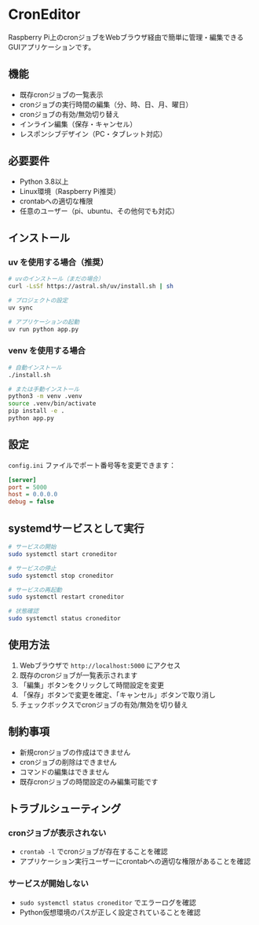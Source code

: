 # CronEditor

Raspberry Pi上のcronジョブをWebブラウザ経由で簡単に管理・編集できるGUIアプリケーションです。

## 機能

- 既存cronジョブの一覧表示
- cronジョブの実行時間の編集（分、時、日、月、曜日）
- cronジョブの有効/無効切り替え
- インライン編集（保存・キャンセル）
- レスポンシブデザイン（PC・タブレット対応）

## 必要要件

- Python 3.8以上
- Linux環境（Raspberry Pi推奨）
- crontabへの適切な権限
- 任意のユーザー（pi、ubuntu、その他何でも対応）

## インストール

### uv を使用する場合（推奨）

```bash
# uvのインストール（まだの場合）
curl -LsSf https://astral.sh/uv/install.sh | sh

# プロジェクトの設定
uv sync

# アプリケーションの起動
uv run python app.py
```

### venv を使用する場合

```bash
# 自動インストール
./install.sh

# または手動インストール
python3 -m venv .venv
source .venv/bin/activate
pip install -e .
python app.py
```

## 設定

`config.ini` ファイルでポート番号等を変更できます：

```ini
[server]
port = 5000
host = 0.0.0.0
debug = false
```

## systemdサービスとして実行

```bash
# サービスの開始
sudo systemctl start croneditor

# サービスの停止
sudo systemctl stop croneditor

# サービスの再起動
sudo systemctl restart croneditor

# 状態確認
sudo systemctl status croneditor
```

## 使用方法

1. Webブラウザで `http://localhost:5000` にアクセス
2. 既存のcronジョブが一覧表示されます
3. 「編集」ボタンをクリックして時間設定を変更
4. 「保存」ボタンで変更を確定、「キャンセル」ボタンで取り消し
5. チェックボックスでcronジョブの有効/無効を切り替え

## 制約事項

- 新規cronジョブの作成はできません
- cronジョブの削除はできません
- コマンドの編集はできません
- 既存cronジョブの時間設定のみ編集可能です

## トラブルシューティング

### cronジョブが表示されない
- `crontab -l` でcronジョブが存在することを確認
- アプリケーション実行ユーザーにcrontabへの適切な権限があることを確認

### サービスが開始しない
- `sudo systemctl status croneditor` でエラーログを確認
- Python仮想環境のパスが正しく設定されていることを確認